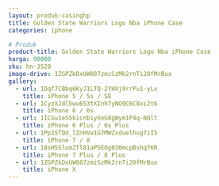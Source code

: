 ```yaml
---
layout: produk-casinghp
title: Golden State Warriors Logo Nba iPhone Case
categories: iphone

# Produk
product-title: Golden State Warriors Logo Nba iPhone Case
harga: 90000
sku: hn-3520
image-drive: 1ZGPZkDxUW087zmiSzMk2rnTi20fMrBux
gallery:
  - url: 1Dqf7CBbq6KyJ1LTQ-2YHXj9rrPu1-yLx
    title: iPhone 5 / 5s / SE
  - url: 1CyzXJdl5wu653tXInh7yNG9C6C8xi2t6
    title: iPhone 6 / 6s
  - url: 1ICGu1eS5kicnbiyXeG8gWym1P4q-NQlt
    title: iPhone 6 Plus / 6s Plus
  - url: 1Pp1STQd_lZnHVw1G7MWZxduelhug7iIS
    title: iPhone 7 / 8
  - url: 18sH5SlomZfl81aPSEOg030mcpBshqfKR
    title: iPhone 7 Plus / 8 Plus
  - url: 1ZGPZkDxUW087zmiSzMk2rnTi20fMrBux
    title: iPhone X
---
```

